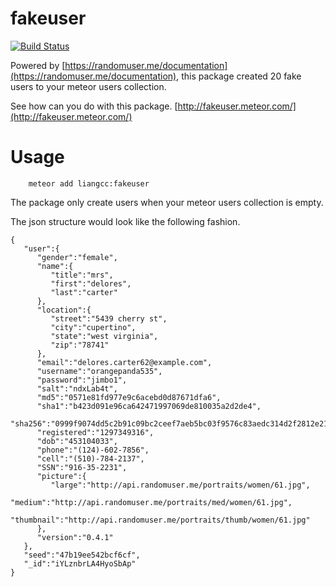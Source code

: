 # fakeuser

[![Build Status](https://travis-ci.org/ChihChengLiang/liangcc-fakeusers.svg)](https://travis-ci.org/ChihChengLiang/liangcc-fakeusers)


Powered by [https://randomuser.me/documentation](https://randomuser.me/documentation), this package created 20 fake users to your meteor users collection.

See how can you do with this package. [http://fakeuser.meteor.com/](http://fakeuser.meteor.com/)

# Usage

```
    meteor add liangcc:fakeuser

```

The package only create users when your meteor users collection is empty.

The json structure would look like the following fashion.
```
{  
   "user":{  
      "gender":"female",
      "name":{  
         "title":"mrs",
         "first":"delores",
         "last":"carter"
      },
      "location":{  
         "street":"5439 cherry st",
         "city":"cupertino",
         "state":"west virginia",
         "zip":"78741"
      },
      "email":"delores.carter62@example.com",
      "username":"orangepanda535",
      "password":"jimbo1",
      "salt":"ndxLab4t",
      "md5":"0571e81fd977e9c6acebd0d87671dfa6",
      "sha1":"b423d091e96ca642471997069de810035a2d2de4",
      "sha256":"0999f9074dd5c2b91c09bc2ceef7aeb5bc03f9576c83aedc314d2f2812e21739",
      "registered":"1297349316",
      "dob":"453104033",
      "phone":"(124)-602-7856",
      "cell":"(510)-784-2137",
      "SSN":"916-35-2231",
      "picture":{  
         "large":"http://api.randomuser.me/portraits/women/61.jpg",
         "medium":"http://api.randomuser.me/portraits/med/women/61.jpg",
         "thumbnail":"http://api.randomuser.me/portraits/thumb/women/61.jpg"
      },
      "version":"0.4.1"
   },
   "seed":"47b19ee542bcf6cf",
   "_id":"iYLznbrLA4HyoSbAp"
}
```